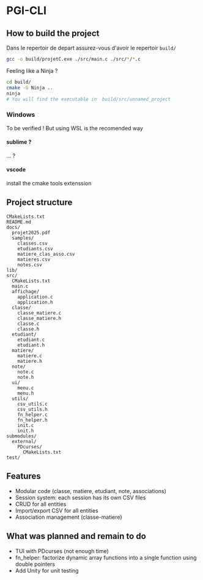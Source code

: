 # PGI-CLI

## How to build the project

Dans le repertoir de depart assurez-vous d'avoir le repertoir `build/`

```bash
gcc -o build/projetC.exe ./src/main.c ./src/*/*.c


```

Feeling like a Ninja ?

```bash
cd build/
cmake -G Ninja ..
ninja
# You will find the executable in  build/src/unnamed_project
```

### Windows

To be verified !
But using WSL is the recomended way

#### sublime ?

... ?

#### vscode

install the cmake tools extenssion

## Project structure

```
CMakeLists.txt
README.md
docs/
  projet2025.pdf
  samples/
    classes.csv
    etudiants.csv
    matiere_clas_asso.csv
    matieres.csv
    notes.csv
lib/
src/
  CMakeLists.txt
  main.c
  affichage/
    application.c
    application.h
  classe/
    classe_matiere.c
    classe_matiere.h
    classe.c
    classe.h
  etudiant/
    etudiant.c
    etudiant.h
  matiere/
    matiere.c
    matiere.h
  note/
    note.c
    note.h
  ui/
    menu.c
    menu.h
  utils/
    csv_utils.c
    csv_utils.h
    fn_helper.c
    fn_helper.h
    init.c
    init.h
submodules/
  external/
    PDcurses/
      CMakeLists.txt
test/
```

## Features

- Modular code (classe, matiere, etudiant, note, associations)
- Session system: each session has its own CSV files
- CRUD for all entities
- Import/export CSV for all entities
- Association management (classe-matiere)

## What was planned and remain to do

- TUI with PDcurses (not enough time)
- fn_helper: factorize dynamic array functions into a single function using double pointers
- Add Unity for unit testing
